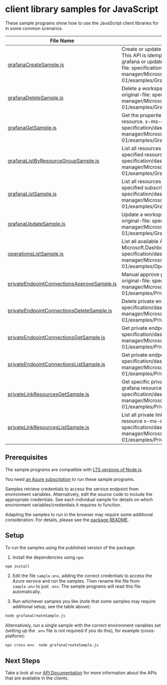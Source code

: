 # client library samples for JavaScript

These sample programs show how to use the JavaScript client libraries for in some common scenarios.

| **File Name**                                                                         | **Description**                                                                                                                                                                                                                                                                   |
| ------------------------------------------------------------------------------------- | --------------------------------------------------------------------------------------------------------------------------------------------------------------------------------------------------------------------------------------------------------------------------------- |
| [grafanaCreateSample.js][grafanacreatesample]                                         | Create or update a workspace for Grafana resource. This API is idempotent, so user can either create a new grafana or update an existing grafana. x-ms-original-file: specification/dashboard/resource-manager/Microsoft.Dashboard/stable/2022-08-01/examples/Grafana_Create.json |
| [grafanaDeleteSample.js][grafanadeletesample]                                         | Delete a workspace for Grafana resource. x-ms-original-file: specification/dashboard/resource-manager/Microsoft.Dashboard/stable/2022-08-01/examples/Grafana_Delete.json                                                                                                          |
| [grafanaGetSample.js][grafanagetsample]                                               | Get the properties of a specific workspace for Grafana resource. x-ms-original-file: specification/dashboard/resource-manager/Microsoft.Dashboard/stable/2022-08-01/examples/Grafana_Get.json                                                                                     |
| [grafanaListByResourceGroupSample.js][grafanalistbyresourcegroupsample]               | List all resources of workspaces for Grafana under the specified resource group. x-ms-original-file: specification/dashboard/resource-manager/Microsoft.Dashboard/stable/2022-08-01/examples/Grafana_ListByResourceGroup.json                                                     |
| [grafanaListSample.js][grafanalistsample]                                             | List all resources of workspaces for Grafana under the specified subscription. x-ms-original-file: specification/dashboard/resource-manager/Microsoft.Dashboard/stable/2022-08-01/examples/Grafana_List.json                                                                      |
| [grafanaUpdateSample.js][grafanaupdatesample]                                         | Update a workspace for Grafana resource. x-ms-original-file: specification/dashboard/resource-manager/Microsoft.Dashboard/stable/2022-08-01/examples/Grafana_Update.json                                                                                                          |
| [operationsListSample.js][operationslistsample]                                       | List all available API operations provided by Microsoft.Dashboard. x-ms-original-file: specification/dashboard/resource-manager/Microsoft.Dashboard/stable/2022-08-01/examples/Operations_List.json                                                                               |
| [privateEndpointConnectionsApproveSample.js][privateendpointconnectionsapprovesample] | Manual approve private endpoint connection x-ms-original-file: specification/dashboard/resource-manager/Microsoft.Dashboard/stable/2022-08-01/examples/PrivateEndpointConnections_Approve.json                                                                                    |
| [privateEndpointConnectionsDeleteSample.js][privateendpointconnectionsdeletesample]   | Delete private endpoint connection x-ms-original-file: specification/dashboard/resource-manager/Microsoft.Dashboard/stable/2022-08-01/examples/PrivateEndpointConnections_Delete.json                                                                                             |
| [privateEndpointConnectionsGetSample.js][privateendpointconnectionsgetsample]         | Get private endpoint connections. x-ms-original-file: specification/dashboard/resource-manager/Microsoft.Dashboard/stable/2022-08-01/examples/PrivateEndpointConnections_Get.json                                                                                                 |
| [privateEndpointConnectionsListSample.js][privateendpointconnectionslistsample]       | Get private endpoint connection x-ms-original-file: specification/dashboard/resource-manager/Microsoft.Dashboard/stable/2022-08-01/examples/PrivateEndpointConnections_List.json                                                                                                  |
| [privateLinkResourcesGetSample.js][privatelinkresourcesgetsample]                     | Get specific private link resource information for this grafana resource x-ms-original-file: specification/dashboard/resource-manager/Microsoft.Dashboard/stable/2022-08-01/examples/PrivateLinkResources_Get.json                                                                |
| [privateLinkResourcesListSample.js][privatelinkresourceslistsample]                   | List all private link resources information for this grafana resource x-ms-original-file: specification/dashboard/resource-manager/Microsoft.Dashboard/stable/2022-08-01/examples/PrivateLinkResources_List.json                                                                  |

## Prerequisites

The sample programs are compatible with [LTS versions of Node.js](https://github.com/nodejs/release#release-schedule).

You need [an Azure subscription][freesub] to run these sample programs.

Samples retrieve credentials to access the service endpoint from environment variables. Alternatively, edit the source code to include the appropriate credentials. See each individual sample for details on which environment variables/credentials it requires to function.

Adapting the samples to run in the browser may require some additional consideration. For details, please see the [package README][package].

## Setup

To run the samples using the published version of the package:

1. Install the dependencies using `npm`:

```bash
npm install
```

2. Edit the file `sample.env`, adding the correct credentials to access the Azure service and run the samples. Then rename the file from `sample.env` to just `.env`. The sample programs will read this file automatically.

3. Run whichever samples you like (note that some samples may require additional setup, see the table above):

```bash
node grafanaCreateSample.js
```

Alternatively, run a single sample with the correct environment variables set (setting up the `.env` file is not required if you do this), for example (cross-platform):

```bash
npx cross-env  node grafanaCreateSample.js
```

## Next Steps

Take a look at our [API Documentation][apiref] for more information about the APIs that are available in the clients.

[grafanacreatesample]: https://github.com/Azure/azure-sdk-for-js/blob/main/sdk/dashboard/arm-dashboard/samples/v1/javascript/grafanaCreateSample.js
[grafanadeletesample]: https://github.com/Azure/azure-sdk-for-js/blob/main/sdk/dashboard/arm-dashboard/samples/v1/javascript/grafanaDeleteSample.js
[grafanagetsample]: https://github.com/Azure/azure-sdk-for-js/blob/main/sdk/dashboard/arm-dashboard/samples/v1/javascript/grafanaGetSample.js
[grafanalistbyresourcegroupsample]: https://github.com/Azure/azure-sdk-for-js/blob/main/sdk/dashboard/arm-dashboard/samples/v1/javascript/grafanaListByResourceGroupSample.js
[grafanalistsample]: https://github.com/Azure/azure-sdk-for-js/blob/main/sdk/dashboard/arm-dashboard/samples/v1/javascript/grafanaListSample.js
[grafanaupdatesample]: https://github.com/Azure/azure-sdk-for-js/blob/main/sdk/dashboard/arm-dashboard/samples/v1/javascript/grafanaUpdateSample.js
[operationslistsample]: https://github.com/Azure/azure-sdk-for-js/blob/main/sdk/dashboard/arm-dashboard/samples/v1/javascript/operationsListSample.js
[privateendpointconnectionsapprovesample]: https://github.com/Azure/azure-sdk-for-js/blob/main/sdk/dashboard/arm-dashboard/samples/v1/javascript/privateEndpointConnectionsApproveSample.js
[privateendpointconnectionsdeletesample]: https://github.com/Azure/azure-sdk-for-js/blob/main/sdk/dashboard/arm-dashboard/samples/v1/javascript/privateEndpointConnectionsDeleteSample.js
[privateendpointconnectionsgetsample]: https://github.com/Azure/azure-sdk-for-js/blob/main/sdk/dashboard/arm-dashboard/samples/v1/javascript/privateEndpointConnectionsGetSample.js
[privateendpointconnectionslistsample]: https://github.com/Azure/azure-sdk-for-js/blob/main/sdk/dashboard/arm-dashboard/samples/v1/javascript/privateEndpointConnectionsListSample.js
[privatelinkresourcesgetsample]: https://github.com/Azure/azure-sdk-for-js/blob/main/sdk/dashboard/arm-dashboard/samples/v1/javascript/privateLinkResourcesGetSample.js
[privatelinkresourceslistsample]: https://github.com/Azure/azure-sdk-for-js/blob/main/sdk/dashboard/arm-dashboard/samples/v1/javascript/privateLinkResourcesListSample.js
[apiref]: https://docs.microsoft.com/javascript/api/@azure/arm-dashboard?view=azure-node-preview
[freesub]: https://azure.microsoft.com/free/
[package]: https://github.com/Azure/azure-sdk-for-js/tree/main/sdk/dashboard/arm-dashboard/README.md
